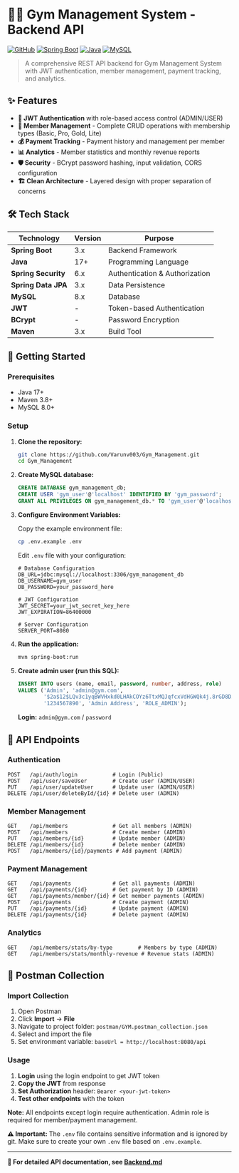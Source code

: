 # 🏋️‍♂️ Gym Management System - Backend API

[![GitHub](https://img.shields.io/badge/GitHub-Repository-black?style=for-the-badge&logo=github)](https://github.com/Varunv003/Gym_Management.git)
[![Spring Boot](https://img.shields.io/badge/Spring%20Boot-3.x-6DB33F?style=for-the-badge&logo=springboot)](https://spring.io/projects/spring-boot)
[![Java](https://img.shields.io/badge/Java-17-ED8B00?style=for-the-badge&logo=openjdk)](https://www.oracle.com/java/)
[![MySQL](https://img.shields.io/badge/MySQL-8.x-4479A1?style=for-the-badge&logo=mysql)](https://dev.mysql.com/)

> A comprehensive REST API backend for Gym Management System with JWT authentication, member management, payment tracking, and analytics.

## ✨ Features

- **🔐 JWT Authentication** with role-based access control (ADMIN/USER)
- **👥 Member Management** - Complete CRUD operations with membership types (Basic, Pro, Gold, Lite)
- **💰 Payment Tracking** - Payment history and management per member
- **📊 Analytics** - Member statistics and monthly revenue reports
- **🛡️ Security** - BCrypt password hashing, input validation, CORS configuration
- **🏗️ Clean Architecture** - Layered design with proper separation of concerns

## 🛠️ Tech Stack

| Technology | Version | Purpose |
|------------|---------|---------|
| **Spring Boot** | 3.x | Backend Framework |
| **Java** | 17+ | Programming Language |
| **Spring Security** | 6.x | Authentication & Authorization |
| **Spring Data JPA** | 3.x | Data Persistence |
| **MySQL** | 8.x | Database |
| **JWT** | - | Token-based Authentication |
| **BCrypt** | - | Password Encryption |
| **Maven** | 3.x | Build Tool |

## 🚀 Getting Started

### Prerequisites
- Java 17+
- Maven 3.8+
- MySQL 8.0+

### Setup

1. **Clone the repository:**
   ```bash
   git clone https://github.com/Varunv003/Gym_Management.git
   cd Gym_Management
   ```

2. **Create MySQL database:**
   ```sql
   CREATE DATABASE gym_management_db;
   CREATE USER 'gym_user'@'localhost' IDENTIFIED BY 'gym_password';
   GRANT ALL PRIVILEGES ON gym_management_db.* TO 'gym_user'@'localhost';
   ```

3. **Configure Environment Variables:**
   
   Copy the example environment file:
   ```bash
   cp .env.example .env
   ```
   
   Edit `.env` file with your configuration:
   ```properties
   # Database Configuration
   DB_URL=jdbc:mysql://localhost:3306/gym_management_db
   DB_USERNAME=gym_user
   DB_PASSWORD=your_password_here
   
   # JWT Configuration
   JWT_SECRET=your_jwt_secret_key_here
   JWT_EXPIRATION=86400000
   
   # Server Configuration
   SERVER_PORT=8080
   ```

4. **Run the application:**
   ```bash
   mvn spring-boot:run
   ```

5. **Create admin user (run this SQL):**
   ```sql
   INSERT INTO users (name, email, password, number, address, role) 
   VALUES ('Admin', 'admin@gym.com', 
           '$2a$12$LQv3c1yqBWVHxkd0LHAkCOYz6TtxMQJqfcxVdHGWQk4j.8rGD8DAi', 
           '1234567890', 'Admin Address', 'ROLE_ADMIN');
   ```
   **Login:** `admin@gym.com` / `password`

## 📡 API Endpoints

### Authentication
```http
POST   /api/auth/login           # Login (Public)
POST   /api/user/saveUser        # Create user (ADMIN/USER)
PUT    /api/user/updateUser      # Update user (ADMIN/USER)
DELETE /api/user/deleteById/{id} # Delete user (ADMIN)
```

### Member Management
```http
GET    /api/members              # Get all members (ADMIN)
POST   /api/members              # Create member (ADMIN)
PUT    /api/members/{id}         # Update member (ADMIN)
DELETE /api/members/{id}         # Delete member (ADMIN)
POST   /api/members/{id}/payments # Add payment (ADMIN)
```

### Payment Management
```http
GET    /api/payments             # Get all payments (ADMIN)
GET    /api/payments/{id}        # Get payment by ID (ADMIN)
GET    /api/payments/member/{id} # Get member payments (ADMIN)
POST   /api/payments             # Create payment (ADMIN)
PUT    /api/payments/{id}        # Update payment (ADMIN)
DELETE /api/payments/{id}        # Delete payment (ADMIN)
```

### Analytics
```http
GET    /api/members/stats/by-type        # Members by type (ADMIN)
GET    /api/members/stats/monthly-revenue # Revenue stats (ADMIN)
```

## 🔧 Postman Collection

### Import Collection
1. Open Postman
2. Click **Import** → **File**
3. Navigate to project folder: `postman/GYM.postman_collection.json`
4. Select and import the file
5. Set environment variable: `baseUrl = http://localhost:8080/api`

### Usage
1. **Login** using the login endpoint to get JWT token
2. **Copy the JWT** from response
3. **Set Authorization** header: `Bearer <your-jwt-token>`
4. **Test other endpoints** with the token

**Note:** All endpoints except login require authentication. Admin role is required for member/payment management.

**⚠️ Important:** The `.env` file contains sensitive information and is ignored by git. Make sure to create your own `.env` file based on `.env.example`.

---

**📖 For detailed API documentation, see [Backend.md](Backend.md)**


